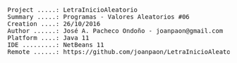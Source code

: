 <pre>

Project .....: LetraInicioAleatorio
Summary .....: Programas - Valores Aleatorios #06
Creation ....: 26/10/2016
Author ......: José A. Pacheco Ondoño - joanpaon@gmail.com
Platform ....: Java 11
IDE .........: NetBeans 11
Remote ......: https://github.com/joanpaon/LetraInicioAleatorio.git

</pre>
